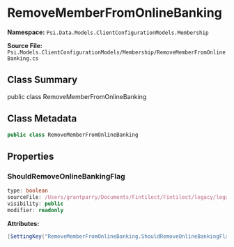 # RemoveMemberFromOnlineBanking

**Namespace:** `Psi.Data.Models.ClientConfigurationModels.Membership`

**Source File:** `Psi.Models.ClientConfigurationModels/Membership/RemoveMemberFromOnlineBanking.cs`

## Class Summary

public class RemoveMemberFromOnlineBanking

## Class Metadata

```typescript
public class RemoveMemberFromOnlineBanking
```

## Properties

### ShouldRemoveOnlineBankingFlag

```typescript
type: boolean
sourceFile: /Users/grantparry/Documents/Fintilect/Fintilect/legacy/legacy-apis/Psi.Models.ClientConfigurationModels/Membership/RemoveMemberFromOnlineBanking.cs
visibility: public
modifier: readonly
```

**Attributes:**
```csharp
[SettingKey("RemoveMemberFromOnlineBanking.ShouldRemoveOnlineBankingFlag")]
```
